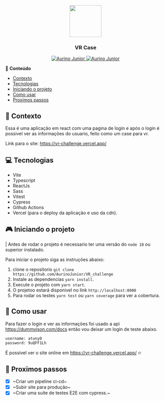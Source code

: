 <div align="center">
  <img src="https://portal-trabalhador.vr.com.br/static/media/novalogovr.0be0f72e.png" width="100" />
   <h3>VR Case</h3>
</div>

<p align="center">
   <a href="https://www.instagram.com/aurigod97/">
      <img alt="Aurino Junior" src="https://img.shields.io/badge/-aurigod97-0390fc?style=flat&logo=Instagram&logoColor=white&color=blue" />
   </a>
    <a href="https://www.linkedin.com/in/aurino-junior-7718a4158/">
      <img alt="Aurino Junior" src="https://img.shields.io/badge/-Aurino%20Junior-0390fc?style=flat&logo=Linkedin&logoColor=white&color=blue" />
   </a>
</p>

📍 **Conteúdo**

- [Contexto](#blue_book-contexto)
- [Tecnologias](#computer-tecnologias)
- [Iniciando o projeto](#video_game-iniciando-o-projeto)
- [Como usar](#beers-como-usar)
- [Proximos passos](#page_with_curl-proximos-passos)

## :blue_book: Contexto

Essa é uma aplicação em react com uma pagina de login e após o login é possivel ver as informações do usuario, feito como um case para vr.

Link para o site: https://vr-challenge.vercel.app/

## :computer: Tecnologias

- Vite
- Typescript
- ReactJs
- Sass
- Vitest
- Cypress
- Github Actions
- Vercel (para o deploy da aplicação e uso da cdn).

## :video_game: Iniciando o projeto

| Antes de rodar o projeto é necessario ter uma versão do `node 18` ou superior instalado.

Para iniciar o projeto siga as instruções abaixo:

1. clone o repositorio `git clone https://github.com/AurinoJunior/VR_challenge`
2. Instale as dependencias `yarn install`.
3. Execute o projeto com `yarn start`.
4. O projetoo estará disponivel no link `http://localhost:8000`
5. Para rodar os testes `yarn test` ou `yarn coverage` para ver a cobertura.

## :beers: Como usar

Para fazer o login e ver as informações foi usado a api https://dummyjson.com/docs então vou deixar um login de teste abaixo.

```bash
username: atuny0
password: 9uQFF1Lh
```

É possivel ver o site online em https://vr-challenge.vercel.app/ 🔥

## :page_with_curl: Proximos passos

- [x] ~Criar um pipeline ci-cd~
- [x] ~Subir site para produção~
- [x] ~Criar uma suite de testes E2E com cypress.~
